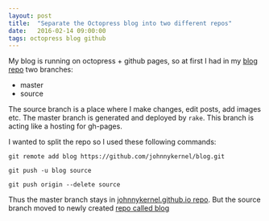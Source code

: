 ```yaml
---
layout: post
title:  "Separate the Octopress blog into two different repos"
date:   2016-02-14 09:00:00
tags: octopress blog github
---
```

My blog is running on octopress + github pages, so at first I had in my [blog repo](https://github.com/johnnykernel/johnnykernel.github.io) two branches:

- master
- source

The source branch is a place where I make changes, edit posts, add images etc. The master branch is generated and deployed by `rake`. This branch is acting like a hosting for gh-pages.

I wanted to split the repo so I used these following commands:

```shell
git remote add blog https://github.com/johnnykernel/blog.git

git push -u blog source

git push origin --delete source
```

Thus the master branch stays in [johnnykernel.github.io repo](https://github.com/johnnykernel/johnnykernel.github.io). But the source branch moved to newly created [repo called blog](https://github.com/johnnykernel/blog.git)
